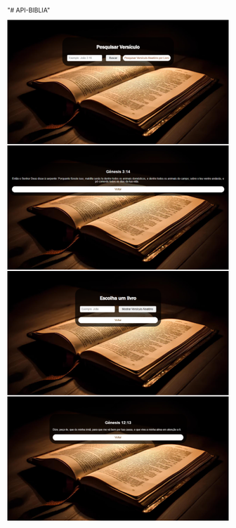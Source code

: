 "# API-BIBLIA" 

![alt text](image.png)
![alt text](image-1.png)
![alt text](image-2.png)
![alt text](image-3.png)